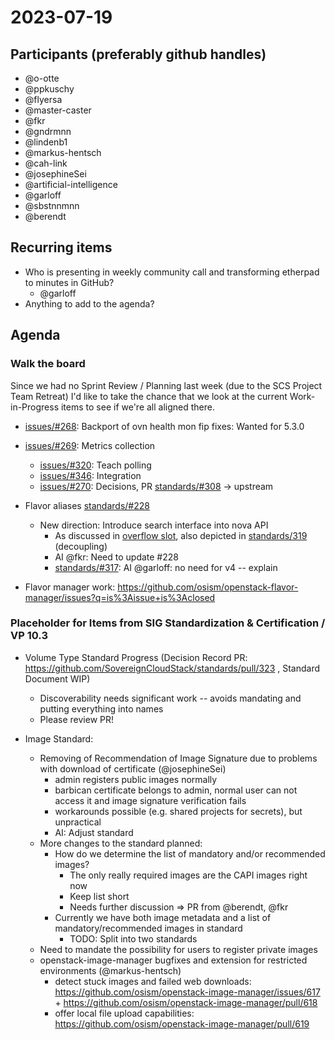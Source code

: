# 2023-07-19

## Participants (preferably github handles)

- @o-otte
- @ppkuschy
- @flyersa
- @master-caster
- @fkr
- @gndrmnn
- @lindenb1
- @markus-hentsch
- @cah-link
- @josephineSei
- @artificial-intelligence
- @garloff
- @sbstnnmnn
- @berendt

## Recurring items

- Who is presenting in weekly community call and transforming etherpad to minutes in GitHub?
  - @garloff
- Anything to add to the agenda?

## Agenda

### Walk the board

Since we had no Sprint Review / Planning last week
(due to the SCS Project Team Retreat) I'd like to take the
chance that we look at the current Work-in-Progress items to
see if we're all aligned there.

- [issues/#268](https://github.com/SovereignCloudStack/issues/issues/268): Backport of ovn health mon fip fixes: Wanted for 5.3.0
- [issues/#269](https://github.com/SovereignCloudStack/issues/issues/269): Metrics collection
  - [issues/#320](https://github.com/SovereignCloudStack/issues/issues/320): Teach polling
  - [issues/#346](https://github.com/SovereignCloudStack/issues/issues/346): Integration
  - [issues/#270](https://github.com/SovereignCloudStack/issues/issues/270): Decisions, PR [standards/#308](https://github.com/SovereignCloudStack/standards/pull/308) -> upstream

- Flavor aliases [standards/#228](https://github.com/SovereignCloudStack/standards/issues/228)
  - New direction: Introduce search interface into nova API
    - As discussed in [overflow slot](https://github.com/SovereignCloudStack/minutes/blob/main/iaas/20230710-overflow.md), also depicted in [standards/319](https://github.com/SovereignCloudStack/standards/issues/319) (decoupling)
    - AI @fkr: Need to update #228
    - [standards/#317](https://github.com/SovereignCloudStack/standards/issues/317): AI @garloff: no need for v4 -- explain

- Flavor manager work: <https://github.com/osism/openstack-flavor-manager/issues?q=is%3Aissue+is%3Aclosed>

### Placeholder for Items from SIG Standardization & Certification / VP 10.3

- Volume Type Standard Progress (Decision Record PR: <https://github.com/SovereignCloudStack/standards/pull/323> , Standard Document WIP)
  - Discoverability needs significant work -- avoids mandating and putting everything into names
  - Please review PR!

- Image Standard:
  - Removing of Recommendation of Image Signature due to problems with download of certificate (@josephineSei)
    - admin registers public images normally
    - barbican certificate belongs to admin, normal user can not access it and image signature verification fails
    - workarounds possible (e.g. shared projects for secrets), but unpractical
    - AI: Adjust standard
  - More changes to the standard planned:
    - How do we determine the list of mandatory and/or recommended images?
      - The only really required images are the CAPI images right now
      - Keep list short
      - Needs further discussion => PR from @berendt, @fkr
    - Currently we have both image metadata and a list of mandatory/recommended images in standard
      - TODO: Split into two standards
  - Need to mandate the possibility for users to register private images
  - openstack-image-manager bugfixes and extension for restricted environments (@markus-hentsch)
    - detect stuck images and failed web downloads: <https://github.com/osism/openstack-image-manager/issues/617> + <https://github.com/osism/openstack-image-manager/pull/618>
    - offer local file upload capabilities: <https://github.com/osism/openstack-image-manager/pull/619>
